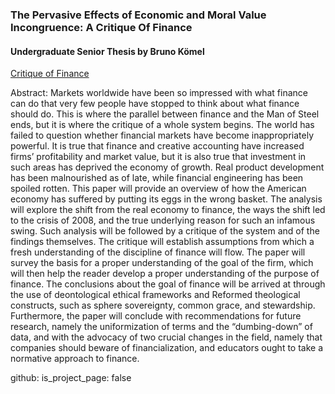### The Pervasive Effects of Economic and Moral Value Incongruence: A Critique Of Finance

#### Undergraduate Senior Thesis by Bruno Kömel

[Critique of Finance](https://github.com/brunokomel/Critique-of-Finance/blob/gh-pages/SIP%20Final%20Draft.pdf)

Abstract: Markets worldwide have been so impressed with what finance can do that very few people have stopped to think about what finance should do. This is where the parallel between finance and the Man of Steel ends, but it is where the critique of a whole system begins. The world has failed to question whether financial markets have become inappropriately powerful. It is true that finance and creative accounting have increased firms’ profitability and market value, but it is also true that investment in such areas has deprived the economy of growth. Real product development has been malnourished as of late, while financial engineering has been spoiled rotten. This paper will provide an overview of how the American economy has suffered by putting its eggs in the wrong basket. The analysis will explore the shift from the real economy to finance, the ways the shift led to the crisis of 2008, and the true underlying reason for such an infamous swing. Such analysis will be followed by a critique of the system and of the findings themselves. 
The critique will establish assumptions from which a fresh understanding of the discipline of finance will flow. The paper will survey the basis for a proper understanding of the goal of the firm, which will then help the reader develop a proper understanding of the purpose of finance. The conclusions about the goal of finance will be arrived at through the use of deontological ethical frameworks and Reformed theological constructs, such as sphere sovereignty, common grace, and stewardship. Furthermore, the paper will conclude with recommendations for future research, namely the uniformization of terms and the “dumbing-down” of data, and with the advocacy of two crucial changes in the field, namely that companies should beware of financialization, and educators ought to take a normative approach to finance.

github:
  is_project_page: false

